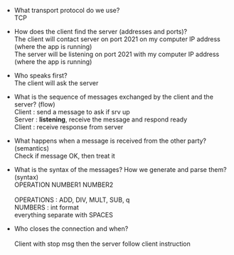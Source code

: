 * What transport protocol do we use?<br>
    TCP
* How does the client find the server (addresses and ports)?<br>
    The client will contact server on port 2021 on my computer IP address (where the app is running) <br>
    The server will be listening on port 2021 with my computer IP address (where the app is running)
        
* Who speaks first?<br>
    The client will ask the server
* What is the sequence of messages exchanged by the client and the server? (flow)<br>
       Client : send a message to ask if srv up<br>
       Server : **listening**, receive the message and respond ready<br>
       Client : receive response from server<br>
       
* What happens when a message is received from the other party? (semantics)<br>
Check if message OK, then treat it
* What is the syntax of the messages? How we generate and parse them? (syntax)<br>
OPERATION NUMBER1 NUMBER2<br><br>
OPERATIONS : ADD, DIV, MULT, SUB, q <br>
NUMBERS : int format <br>
everything separate with SPACES

* Who closes the connection and when?<br>  
Client with stop msg then the server follow client instruction